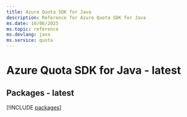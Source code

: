 ```yaml
---
title: Azure Quota SDK for Java
description: Reference for Azure Quota SDK for Java
ms.date: 10/06/2025
ms.topic: reference
ms.devlang: java
ms.service: quota
---
```

# Azure Quota SDK for Java - latest
## Packages - latest
[!INCLUDE [packages](quota-index.md)]